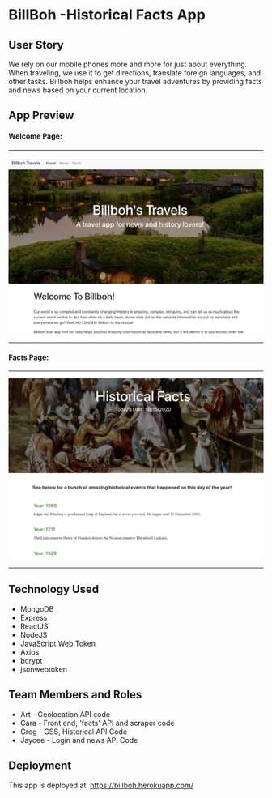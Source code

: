 # BillBoh -Historical Facts App

## User Story

We rely on our mobile phones more and more for just about everything. When traveling, we use it to get directions, translate foreign languages, and other tasks. Billboh helps enhance your travel adventures by providing facts and news based on your current location. 

## App Preview

#### Welcome Page:
____________________________________________________
![Welcomepage](public/images/welcome.jpg "Home Page")
_______________________________
#### Facts Page:
_________________
![Factspage](public/images/facts.jpg "Facts Page")
____________________

## Technology Used
* MongoDB
* Express
* ReactJS
* NodeJS
* JavaScript Web Token
* Axios
* bcrypt
* jsonwebtoken


## Team Members and Roles
* Art - Geolocation API code
* Cara - Front end, 'facts' API and scraper code
* Greg - CSS, Historical API Code
* Jaycee - Login and news API Code

## Deployment
This app is deployed at:
https://billboh.herokuapp.com/ 
